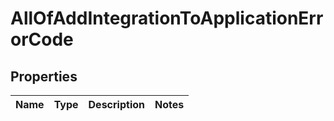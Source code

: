 # AllOfAddIntegrationToApplicationErrorCode

## Properties
Name | Type | Description | Notes
------------ | ------------- | ------------- | -------------
